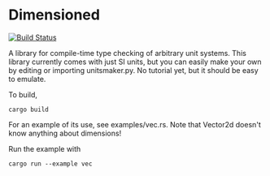 Dimensioned
=====
[![Build Status](https://travis-ci.org/paholg/dimensioned.svg?branch=master)](https://travis-ci.org/paholg/dimensioned)

A library for compile-time type checking of arbitrary unit systems. This library
currently comes with just SI units, but you can easily make your own by editing or
importing unitsmaker.py. No tutorial yet, but it should be easy to emulate.

To build,
```
cargo build
```


For an example of its use, see examples/vec.rs. Note that Vector2d doesn't know anything
about dimensions!

Run the example with

```
cargo run --example vec
```
